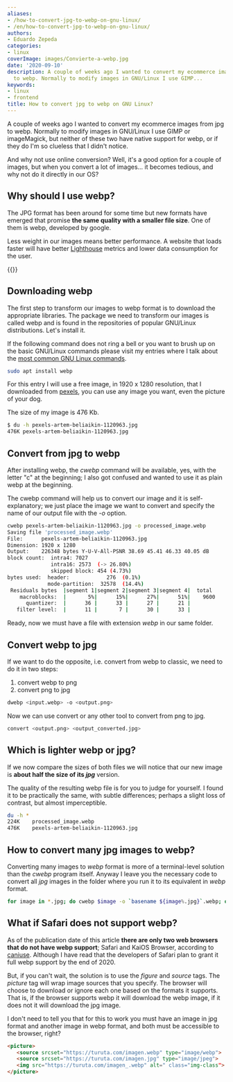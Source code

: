 ```yaml
---
aliases:
- /how-to-convert-jpg-to-webp-on-gnu-linux/
- /en/how-to-convert-jpg-to-webp-on-gnu-linux/
authors:
- Eduardo Zepeda
categories:
- linux
coverImage: images/Convierte-a-webp.jpg
date: '2020-09-10'
description: A couple of weeks ago I wanted to convert my ecommerce images from jpg
  to webp. Normally to modify images in GNU/Linux I use GIMP...
keywords:
- linux
- frontend
title: How to convert jpg to webp on GNU Linux?
---
```


A couple of weeks ago I wanted to convert my ecommerce images from jpg to webp. Normally to modify images in GNU/Linux I use GIMP or imageMagick, but neither of these two have native support for webp, or if they do I'm so clueless that I didn't notice.

And why not use online conversion? Well, it's a good option for a couple of images, but when you convert a lot of images... it becomes tedious, and why not do it directly in our OS?

## Why should I use webp?

The JPG format has been around for some time but new formats have emerged that promise **the same quality with a smaller file size**. One of them is webp, developed by google.

Less weight in our images means better performance. A website that loads faster will have better [Lighthouse](https://web.dev/) metrics and lower data consumption for the user.

{{<ad>}}

## Downloading webp

The first step to transform our images to webp format is to download the appropriate libraries. The package we need to transform our images is called webp and is found in the repositories of popular GNU/Linux distributions. Let's install it.

If the following command does not ring a bell or you want to brush up on the basic GNU/Linux commands please visit my entries where I talk about the [most common GNU Linux commands](/en/linux/linux-basic-commands-grep-ls-cd-cat-cp-rm-scp//).

```bash
sudo apt install webp
```

For this entry I will use a free image, in 1920 x 1280 resolution, that I downloaded from [pexels](https://www.pexels.com/photo/tan-coconuts-placed-atop-brown-wooden-table-1120963/#?), you can use any image you want, even the picture of your dog.

The size of my image is 476 Kb.

```bash
$ du -h pexels-artem-beliaikin-1120963.jpg
476K pexels-artem-beliaikin-1120963.jpg
```

## Convert from jpg to webp

After installing webp, the _cwebp_ command will be available, yes, with the letter "c" at the beginning; I also got confused and wanted to use it as plain webp at the beginning.

The cwebp command will help us to convert our image and it is self-explanatory; we just place the image we want to convert and specify the name of our output file with the _-o_ option.

```bash
cwebp pexels-artem-beliaikin-1120963.jpg -o processed_image.webp
Saving file 'processed_image.webp'
File:      pexels-artem-beliaikin-1120963.jpg
Dimension: 1920 x 1280
Output:    226348 bytes Y-U-V-All-PSNR 38.69 45.41 46.33 40.05 dB
block count:  intra4: 7027
              intra16: 2573  (-> 26.80%)
              skipped block: 454 (4.73%)
bytes used:  header:            276  (0.1%)
             mode-partition:  32578  (14.4%)
 Residuals bytes  |segment 1|segment 2|segment 3|segment 4|  total
    macroblocks:  |       5%|      15%|      27%|      51%|    9600
      quantizer:  |      36 |      33 |      27 |      21 |
   filter level:  |      11 |       7 |      30 |      33 |
```

Ready, now we must have a file with extension _webp_ in our same folder.

## Convert webp to jpg

If we want to do the opposite, i.e. convert from webp to classic, we need to do it in two steps:

1. convert webp to png
2. convert png to jpg

``` bash
dwebp <input.webp> -o <output.png>
```

Now we can use convert or any other tool to convert from png to jpg.

``` bash
convert <output.png> <output_converted.jpg>
```

## Which is lighter webp or jpg?

If we now compare the sizes of both files we will notice that our new image is **about half the size of its _jpg_** version.

The quality of the resulting webp file is for you to judge for yourself. I found it to be practically the same, with subtle differences; perhaps a slight loss of contrast, but almost imperceptible.

```bash
du -h *
224K	processed_image.webp
476K	pexels-artem-beliaikin-1120963.jpg
```

## How to convert many jpg images to webp?

Converting many images to _webp_ format is more of a terminal-level solution than the _cwebp_ program itself. Anyway I leave you the necessary code to convert all _jpg_ images in the folder where you run it to its equivalent in _webp_ format.

```bash
for image in *.jpg; do cwebp $image -o `basename ${image%.jpg}`.webp; done
```

## What if Safari does not support webp?

As of the publication date of this article **there are only two web browsers that do not have webp support**; Safari and KaiOS Browser, according to [caniuse](https://caniuse.com/#search=webp). Although I have read that the developers of Safari plan to grant it full webp support by the end of 2020.

But, if you can't wait, the solution is to use the _figure_ and _source_ tags. The _picture_ tag will wrap image sources that you specify. The browser will choose to download or ignore each one based on the formats it supports. That is, if the browser supports webp it will download the webp image, if it does not it will download the jpg image.

I don't need to tell you that for this to work you must have an image in jpg format and another image in webp format, and both must be accessible to the browser, right?

```html
<picture>
   <source srcset="https://turuta.com/imagen.webp" type="image/webp"> 
   <source srcset="https://turuta.com/imagen.jpg" type="image/jpeg"> 
   <img src="https://turuta.com/imagen_.webp" alt=" class="img-class">
</picture>
```